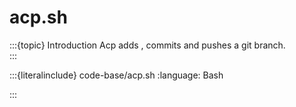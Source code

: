 # acp.sh

:::{topic} Introduction
Acp adds , commits and pushes a git branch.  
:::

:::{literalinclude} code-base/acp.sh
:language: Bash

:::
